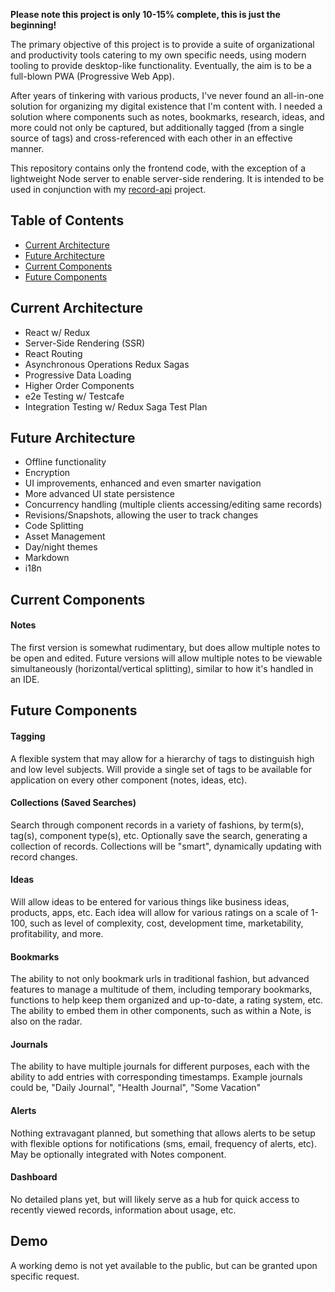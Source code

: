 **Please note this project is only 10-15% complete, this is just the beginning!**

The primary objective of this project is to provide a suite of organizational and productivity tools catering to my own specific needs, using modern tooling to provide desktop-like functionality. Eventually, the aim is to be a full-blown PWA (Progressive Web App).

After years of tinkering with various products, I've never found an all-in-one solution for organizing my digital existence that I'm content with. I needed a solution where components such as notes, bookmarks, research, ideas, and more could not only be captured, but additionally tagged (from a single source of tags) and cross-referenced with each other in an effective manner.

This repository contains only the frontend code, with the exception of a lightweight Node server to enable server-side rendering. It is intended to be used in conjunction with my [record-api](https://github.com/sciantarelli/record-api) project.


## Table of Contents

- [Current Architecture](#current-architecture)
- [Future Architecture](#future-architecture)
- [Current Components](#current-components)
- [Future Components](#future-components)


## Current Architecture

- React w/ Redux
- Server-Side Rendering (SSR)
- React Routing
- Asynchronous Operations Redux Sagas
- Progressive Data Loading
- Higher Order Components
- e2e Testing w/ Testcafe
- Integration Testing w/ Redux Saga Test Plan

## Future Architecture

- Offline functionality
- Encryption
- UI improvements, enhanced and even smarter navigation
- More advanced UI state persistence
- Concurrency handling (multiple clients accessing/editing same records)
- Revisions/Snapshots, allowing the user to track changes
- Code Splitting
- Asset Management
- Day/night themes
- Markdown
- i18n

## Current Components

#### Notes
The first version is somewhat rudimentary, but does allow multiple notes to be open and edited. Future versions will allow multiple notes to be viewable simultaneously (horizontal/vertical splitting), similar to how it's handled in an IDE. 

## Future Components

#### Tagging
A flexible system that may allow for a hierarchy of tags to distinguish high and low level subjects. Will provide a single set of tags to be available for application on every other component (notes, ideas, etc).

#### Collections (Saved Searches)
Search through component records in a variety of fashions, by term(s), tag(s), component type(s), etc. Optionally save the search, generating a collection of records. Collections will be "smart", dynamically updating with record changes.

#### Ideas
Will allow ideas to be entered for various things like business ideas, products, apps, etc. Each idea will allow for various ratings on a scale of 1-100, such as level of complexity, cost, development time, marketability, profitability, and more.

#### Bookmarks
The ability to not only bookmark urls in traditional fashion, but advanced features to manage a multitude of them, including temporary bookmarks, functions to help keep them organized and up-to-date, a rating system, etc. The ability to embed them in other components, such as within a Note, is also on the radar.

#### Journals
The ability to have multiple journals for different purposes, each with the ability to add entries with corresponding timestamps. Example journals could be, "Daily Journal", "Health Journal", "Some Vacation"

#### Alerts
Nothing extravagant planned, but something that allows alerts to be setup with flexible options for notifications (sms, email, frequency of alerts, etc). May be optionally integrated with Notes component.

#### Dashboard
No detailed plans yet, but will likely serve as a hub for quick access to recently viewed records, information about usage, etc.

## Demo

A working demo is not yet available to the public, but can be granted upon specific request.